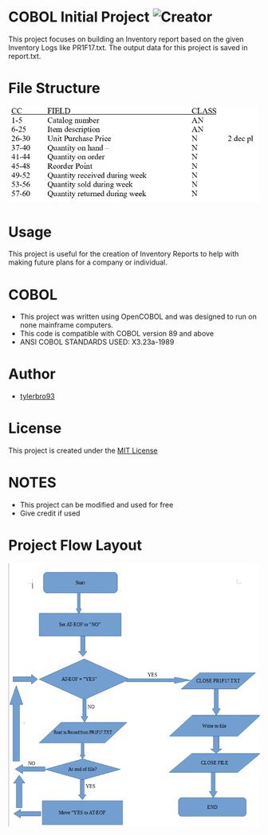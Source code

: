 COBOL Initial Project ![Creator](https://img.shields.io/badge/Created%20By-Tyler%20Brown-blue.svg)
======================

This project focuses on building an Inventory report based on the given Inventory Logs like PR1F17.txt. The output data for this project is saved in report.txt. 

# File Structure
![alt text](FILE-LAYOUT.PNG "PR1F17.txt")

# Usage
This project is useful for the creation of Inventory Reports to help with making future plans for a company or individual.

# COBOL
* This project was written using OpenCOBOL and was designed to run on none mainframe computers.
* This code is compatible with COBOL version 89 and above
* ANSI COBOL STANDARDS USED: X3.23a-1989

# Author
* [tylerbro93](https://github.com/tylerbro93/)

# License
This project is created under the [MIT License](./LICENSE)

# NOTES
* This project can be modified and used for free
* Give credit if used

# Project Flow Layout
![alt text](/flowchart/flowchart.PNG "flowchart")
